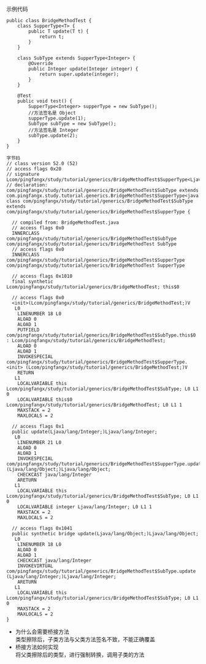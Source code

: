 示例代码

    public class BridgeMethodTest {
        class SupperType<T> {
            public T update(T t) {
                return t;
            }
        }

        class SubType extends SupperType<Integer> {
            @Override
            public Integer update(Integer integer) {
                return super.update(integer);
            }
        }

        @Test
        public void test() {
            SupperType<Integer> supperType = new SubType();
            //方法签名是 Object
            supperType.update(1);
            SubType subType = new SubType();
            //方法签名是 Integer
            subType.update(2);
        }
    }
    
    字节码
    // class version 52.0 (52)
    // access flags 0x20
    // signature Lcom/pingfangx/study/tutorial/generics/BridgeMethodTest$SupperType<Ljava/lang/Integer;>;
    // declaration: com/pingfangx/study/tutorial/generics/BridgeMethodTest$SubType extends com.pingfangx.study.tutorial.generics.BridgeMethodTest$SupperType<java.lang.Integer>
    class com/pingfangx/study/tutorial/generics/BridgeMethodTest$SubType extends com/pingfangx/study/tutorial/generics/BridgeMethodTest$SupperType {

      // compiled from: BridgeMethodTest.java
      // access flags 0x0
      INNERCLASS com/pingfangx/study/tutorial/generics/BridgeMethodTest$SubType com/pingfangx/study/tutorial/generics/BridgeMethodTest SubType
      // access flags 0x0
      INNERCLASS com/pingfangx/study/tutorial/generics/BridgeMethodTest$SupperType com/pingfangx/study/tutorial/generics/BridgeMethodTest SupperType

      // access flags 0x1010
      final synthetic Lcom/pingfangx/study/tutorial/generics/BridgeMethodTest; this$0

      // access flags 0x0
      <init>(Lcom/pingfangx/study/tutorial/generics/BridgeMethodTest;)V
       L0
        LINENUMBER 18 L0
        ALOAD 0
        ALOAD 1
        PUTFIELD com/pingfangx/study/tutorial/generics/BridgeMethodTest$SubType.this$0 : Lcom/pingfangx/study/tutorial/generics/BridgeMethodTest;
        ALOAD 0
        ALOAD 1
        INVOKESPECIAL com/pingfangx/study/tutorial/generics/BridgeMethodTest$SupperType.<init> (Lcom/pingfangx/study/tutorial/generics/BridgeMethodTest;)V
        RETURN
       L1
        LOCALVARIABLE this Lcom/pingfangx/study/tutorial/generics/BridgeMethodTest$SubType; L0 L1 0
        LOCALVARIABLE this$0 Lcom/pingfangx/study/tutorial/generics/BridgeMethodTest; L0 L1 1
        MAXSTACK = 2
        MAXLOCALS = 2

      // access flags 0x1
      public update(Ljava/lang/Integer;)Ljava/lang/Integer;
       L0
        LINENUMBER 21 L0
        ALOAD 0
        ALOAD 1
        INVOKESPECIAL com/pingfangx/study/tutorial/generics/BridgeMethodTest$SupperType.update (Ljava/lang/Object;)Ljava/lang/Object;
        CHECKCAST java/lang/Integer
        ARETURN
       L1
        LOCALVARIABLE this Lcom/pingfangx/study/tutorial/generics/BridgeMethodTest$SubType; L0 L1 0
        LOCALVARIABLE integer Ljava/lang/Integer; L0 L1 1
        MAXSTACK = 2
        MAXLOCALS = 2

      // access flags 0x1041
      public synthetic bridge update(Ljava/lang/Object;)Ljava/lang/Object;
       L0
        LINENUMBER 18 L0
        ALOAD 0
        ALOAD 1
        CHECKCAST java/lang/Integer
        INVOKEVIRTUAL com/pingfangx/study/tutorial/generics/BridgeMethodTest$SubType.update (Ljava/lang/Integer;)Ljava/lang/Integer;
        ARETURN
       L1
        LOCALVARIABLE this Lcom/pingfangx/study/tutorial/generics/BridgeMethodTest$SubType; L0 L1 0
        MAXSTACK = 2
        MAXLOCALS = 2
    }


* 为什么会需要桥接方法  
类型擦除后，子类方法与父类方法签名不致，不能正确覆盖
* 桥接方法如何实现  
将父类擦除后的类型，进行强制转换，调用子类的方法